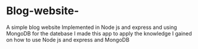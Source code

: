 # Blog-website-
A simple blog website Implemented in Node js and express and using MongoDB for the datebase
I made this app to apply the knowledge I gained on how to use Node js and express and MongoDB

